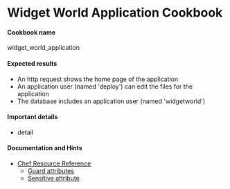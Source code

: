 # Widget World Application Cookbook

#### Cookbook name
widget_world_application

#### Expected results

* An http request shows the home page of the application
* An application user (named 'deploy') can edit the files for the application
* The database includes an application user (named 'widgetworld')

#### Important details

* detail

#### Documentation and Hints

* [Chef Resource Reference](http://docs.chef.io/resources.html)
  * [Guard attributes](http://docs.chef.io/resources.html#guards)
  * [Sensitive attribute](http://docs.chef.io/resources.html#attributes)

